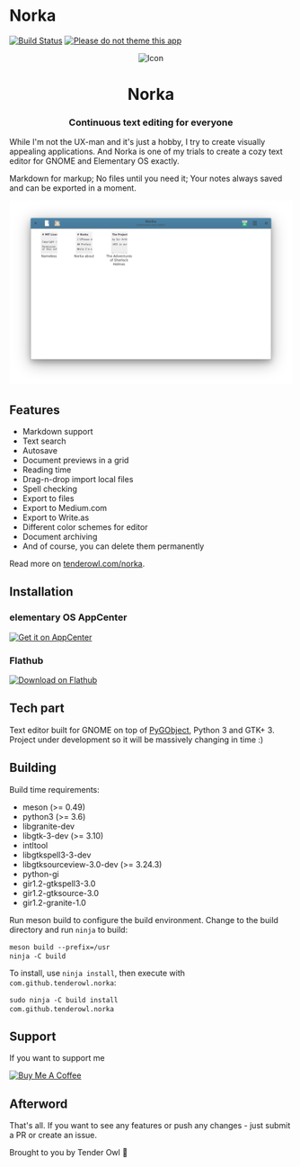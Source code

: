 # Norka

[![Build Status](https://travis-ci.com/TenderOwl/Norka.svg?branch=master)](https://travis-ci.com/TenderOwl/Norka)
[![Please do not theme this app](https://stopthemingmy.app/badge.svg)](https://stopthemingmy.app)


<div align="center">
  <span align="center"> <img width="80" height="70" class="center" src="https://github.com/tenderowl/norka/blob/master/data/icons/com.github.tenderowl.norka.svg" alt="Icon"></span>
  <h1 align="center">Norka</h1>
  <h3 align="center">Continuous text editing for everyone</h3>
</div>

While I'm not the UX-man and it's just a hobby, I try to create visually appealing applications. And Norka is one of my trials to create a cozy text editor for GNOME and Elementary OS exactly. 

Markdown for markup; No files until you need it; Your notes always saved and can be exported in a moment.

<div align="center">
  <img class="center" alt="Norka" src="data/screenshots/app_screenshot.png" />
</div>

## Features

* Markdown support
* Text search
* Autosave
* Document previews in a grid
* Reading time
* Drag-n-drop import local files
* Spell checking
* Export to files
* Export to Medium.com
* Export to Write.as
* Different color schemes for editor
* Document archiving
* And of course, you can delete them permanently

Read more on [tenderowl.com/norka](https://tenderowl.com/norka).

## Installation

### elementary OS AppCenter
<a href="https://appcenter.elementary.io/com.github.tenderowl.norka"><img src="https://appcenter.elementary.io/badge.svg?new" alt="Get it on AppCenter" /></a>

### Flathub
<a href="https://flathub.org/apps/details/com.github.tenderowl.norka"><img height="50" alt="Download on Flathub" src="https://flathub.org/assets/badges/flathub-badge-en.png"/></a>

## Tech part

Text editor built for GNOME on top of [PyGObject](https://pygobject.readthedocs.io/en/latest/), Python 3 and GTK+ 3. Project under development so it will be massively changing in time :)


## Building

Build time requirements:

- meson (>= 0.49)
- python3 (>= 3.6)
- libgranite-dev
- libgtk-3-dev (>= 3.10)
- intltool
- libgtkspell3-3-dev
- libgtksourceview-3.0-dev (>= 3.24.3)
- python-gi
- gir1.2-gtkspell3-3.0
- gir1.2-gtksource-3.0
- gir1.2-granite-1.0

Run meson build to configure the build environment. Change to the build directory and run `ninja` to build:

```
meson build --prefix=/usr
ninja -C build
```

To install, use `ninja install`, then execute with `com.github.tenderowl.norka`:

```
sudo ninja -C build install
com.github.tenderowl.norka
```

## Support

If you want to support me

<a href="https://www.buymeacoffee.com/tenderowl" target="_blank"><img src="https://www.buymeacoffee.com/assets/img/guidelines/download-assets-sm-2.svg" alt="Buy Me A Coffee" ></a>


## Afterword

That's all. If you want to see any features or push any changes - just submit a PR or create an issue.

Brought to you by Tender Owl :owl:

